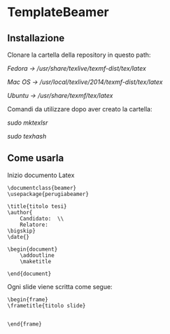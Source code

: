 TemplateBeamer
=============

## Installazione
Clonare la cartella della repository in questo path:

*Fedora -> /usr/share/texlive/texmf-dist/tex/latex*

*Mac OS -> /usr/local/texlive/2014/texmf-dist/tex/latex*

*Ubuntu -> /usr/share/texmf/tex/latex*

Comandi da utilizzare dopo aver creato la cartella:

*sudo mktexlsr*

*sudo texhash*

## Come usarla

Inizio documento Latex

```
\documentclass{beamer}
\usepackage{perugiabeamer}

\title{titolo tesi}
\author{
	Candidato:  \\
	Relatore:  
\bigskip}
\date{}

\begin{document}
	\addoutline
	\maketitle

\end{document}

```

Ogni slide viene scritta come segue:
```
\begin{frame}
\frametitle{titolo slide}


\end{frame}
```
